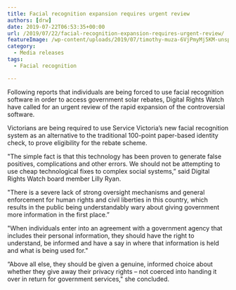 ```yaml
---
title: Facial recognition expansion requires urgent review
authors: [drw]
date: 2019-07-22T06:53:35+00:00
url: /2019/07/22/facial-recognition-expansion-requires-urgent-review/
featureImage: /wp-content/uploads/2019/07/timothy-muza-6VjPmyMj5KM-unsplash.jpg
category:
  - Media releases
tags:
  - Facial recognition

---
```

Following reports that individuals are being forced to use facial recognition software in order to access government solar rebates, Digital Rights Watch have called for an urgent review of the rapid expansion of the controversial software.

Victorians are being required to use Service Victoria&#8217;s new facial recognition system as an alternative to the traditional 100-point paper-based identity check, to prove eligibility for the rebate scheme.

"The simple fact is that this technology has been proven to generate false positives, complications and other errors. We should not be attempting to use cheap technological fixes to complex social systems,&#8221; said Digital Rights Watch board member Lilly Ryan.

"There is a severe lack of strong oversight mechanisms and general enforcement for human rights and civil liberties in this country, which results in the public being understandably wary about giving government more information in the first place.&#8221;

"When individuals enter into an agreement with a government agency that includes their personal information, they should have the right to understand, be informed and have a say in where that information is held and what is being used for."

&#8220;Above all else, they should be given a genuine, informed choice about whether they give away their privacy rights &#8211; not coerced into handing it over in return for government services," she concluded.
